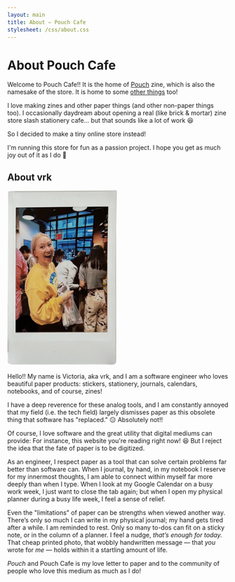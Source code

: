 ```yaml
---
layout: main
title: About — Pouch Cafe
stylesheet: /css/about.css
---
```


<div class="page">

# About Pouch Cafe

Welcome to Pouch Cafe!! It is the home of [Pouch](/pouch) zine, which is also the namesake of the store. It is home to some [other things](https://pouchcafe.gumroad.com/) too!

I love making zines and other paper things (and other non-paper things too). I occasionally daydream about opening a real (like brick & mortar) zine store slash stationery cafe... but that sounds like a lot of work 😆

So I decided to make a tiny online store instead!


I'm running this store for fun as a passion project. I hope you get as much joy out of it as I do 💖

## About vrk

<img src="/images/me-instax.png" width="250"/>

Hello!! My name is Victoria, aka vrk, and I am a software engineer who loves beautiful paper products: stickers, stationery, journals, calendars, notebooks, and of course, zines! 

I have a deep reverence for these analog tools, and I am constantly annoyed that my field (i.e. the tech field) largely dismisses paper as this obsolete thing that software has "replaced." 😑 Absolutely not!! 

Of course, I love software and the great utility that digital mediums can provide: For instance, this website you're reading right now! 😆 But I reject the idea that the fate of paper is to be digitized.

As an engineer, I respect paper as a tool that can solve certain problems far better than software can. When I journal, by hand, in my notebook I reserve for my innermost thoughts, I am able to connect within myself far more deeply than when I type. When I look at my Google Calendar on a busy work week, I just want to close the tab again; but when I open my physical planner during a busy life week, I feel a sense of relief. 

Even the "limitations" of paper can be strengths when viewed another way. There’s only so much I can write in my physical journal; my hand gets tired after a while. I am reminded to rest. Only so many to-dos can fit on a sticky note, or in the column of a planner. I feel a nudge, _that’s enough for today._ That cheap printed photo, that wobbly handwritten message — that _you_ wrote for _me_ — holds within it a startling amount of life.

_Pouch_ and Pouch Cafe is my love letter to paper and to the community of people who love this medium as much as I do!

</div>